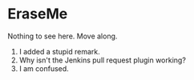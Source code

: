 EraseMe
=======
Nothing to see here.  Move along.

1. I added a stupid remark.
2. Why isn't the Jenkins pull request plugin working?
3. I am confused.
